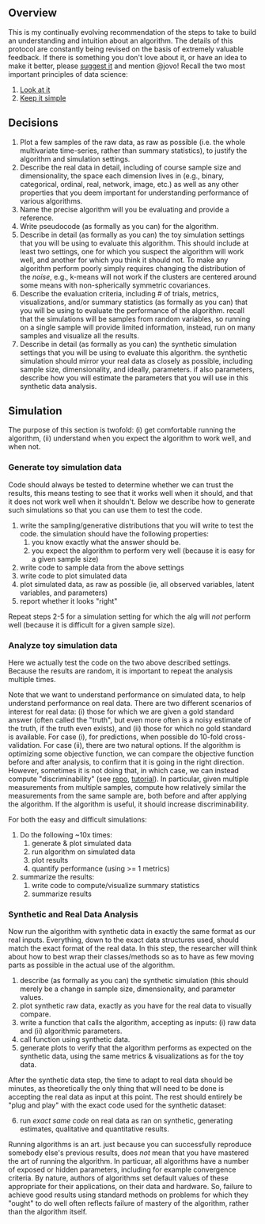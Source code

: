 ## Overview

This is my continually evolving recommendation of the steps to take to build an understanding and intuition about an algorithm. The details of this protocol are constantly being revised on the basis of extremely valuable feedback.  If there is something you don't love about it, or have an idea to make it better, please [suggest it](https://github.com/neurodata/checklists/issues/new) and mention @jovo!  Recall the two most important principles of data science:

1. [Look at it](https://www.youtube.com/watch?v=EF8GhC-T_Mo)
2. [Keep it simple](https://youtu.be/DWKijJ9n-VQ?t=45s)

## Decisions 

1. Plot a few samples of the raw data, as raw as possible (i.e. the whole multivariate time-series, rather than summary statistics), to justify the algorithm and simulation settings.
6. Describe the real data in detail, including of course sample size and dimensionality, the space each dimension lives in (e.g., binary, categorical, ordinal, real, network, image, etc.) as well as any other properties that you deem important for understanding performance of various algorithms.
1. Name the precise algorithm will you be evaluating and provide a reference.
1. Write pseudocode (as formally as you can) for the algorithm.
2. Describe in detail (as formally as you can) the toy simulation settings that you will be using to evaluate this algorithm. This should include at least two settings, one for which you suspect the algorithm will work well, and another for which you think it should not. To make any algorithm perform poorly simply requires changing the distribution of the *noise*,  e.g., k-means will not work if the clusters are centered around some means with non-spherically symmetric covariances.
3. Describe the evaluation criteria, including # of trials, metrics, visualizations, and/or summary statistics (as formally as you can) that you will be using to evaluate the performance of the algorithm. recall that the simulations will be samples from random variables, so running on a single sample will provide limited information, instead, run on many samples and visualize all the results.
4. Describe in detail (as formally as you can) the synthetic simulation settings that you will be using to evaluate this algorithm.  the synthetic simulation should mirror your real data as closely as possible, including sample size, dimensionality, and ideally, parameters.  if also parameters, describe how you will estimate the parameters that you will use in this synthetic data analysis. 



## Simulation

The purpose of this section is twofold: (i) get comfortable running the algorithm, (ii) understand when you expect the algorithm to work well, and when not.


### Generate toy simulation data

Code should always be tested to determine whether we can trust the results, this means testing to see that it works well when it should, and that it does not work well when it shouldn't.  Below we describe how to generate such simulations so that you can use them to test the code.

1. write the sampling/generative distributions that you will write to test the code. the simulation should have the following properties:
    1. you know exactly what the answer should be.  
    2. you expect the algorithm to perform very well (because it is easy for a given sample size)
1. write code to sample data from the above settings
1. write code to plot simulated data
2. plot simulated data, as raw as possible (ie, all observed variables, latent variables, and parameters)
3. report whether it looks "right"

Repeat steps 2-5 for a simulation setting for which the alg will *not* perform well (because it is difficult for a given sample size).  


### Analyze toy simulation data

Here we actually test the code on the two above described settings.  Because the results are random, it is important to repeat the analysis multiple times.

Note that we want to understand performance on simulated data, to help understand performance on real data. There are two different scenarios of interest for real data: (i) those for which we are given a gold standard answer (often called the "truth", but even more often is a noisy estimate of the truth, if the truth even exists), and (ii) those for which no gold standard is available. For case (i), for predictions, when possible do 10-fold cross-validation.  For case (ii), there are two natural options.  If the algorithm is optimizing some objective function, we can compare the objective function before and after analysis, to confirm that it is going in the right direction.  However, sometimes it is not doing that, in which case, we can instead compute  "discriminability" (see [repo](https://github.com/neurodata/discriminability), [tutorial](http://docs.neurodata.io/checklists/Tutorials/R/Discriminability/discriminability_tutorial.html)).  In particular, given multiple measurements from multiple samples, compute how relatively similar the measurements from the same sample are, both before and after applying the algorithm.  If the algorithm is useful, it should increase discriminability.

For both the easy and difficult simulations:

1. Do the following ~10x times:
    1. generate & plot simulated data
    1. run algorithm on simulated data
    1. plot results
    1. quantify performance (using >= 1 metrics)
2. summarize the results:
    1. write code to compute/visualize summary statistics
    1. summarize results



### Synthetic and Real Data Analysis

Now run the algorithm with synthetic data in exactly the same format as our real inputs. Everything, down to the exact data structures used, should match the exact format of the real data. In this step, the researcher will think about how to best wrap their classes/methods so as to have as few moving parts as possible in the actual use of the algorithm.

1. describe (as formally as you can) the synthetic simulation (this should merely be a change in sample size, dimensionality, and parameter values.
1. plot synthetic raw data, exactly as you have for the real data to visually compare.
1. write a function that calls the algorithm, accepting as inputs: (i) raw data and (ii) algorithmic parameters.
1. call function using synthetic data. 
1. generate plots to verify that the algorithm performs as expected on the synthetic data, using the same metrics & visualizations as for the toy data.

After the synthetic data step, the time to adapt to real data should be minutes, as theoretically the only thing that will need to be done is accepting the real data as input at this point. The rest should entirely be "plug and play" with the exact code used for the synthetic dataset:

6. run *exact same code* on real data as ran on synthetic, generating estimates, qualitative and quantitative results. 


Running algorithms is an art.  just because you can successfully reproduce somebody else's previous results, does *not* mean that you have mastered the art of running the algorithm.  In particuar, all algorithms have a number of exposed or hidden parameters, including for example convergence criteria.  By nature, authors of algorithms set default values of these appropriate for their applications, on their data and hardware.  So, failure to achieve good results using standard methods on problems for which they "ought" to do well often reflects failure of mastery of the algorithm, rather than the algorithm itself.  
